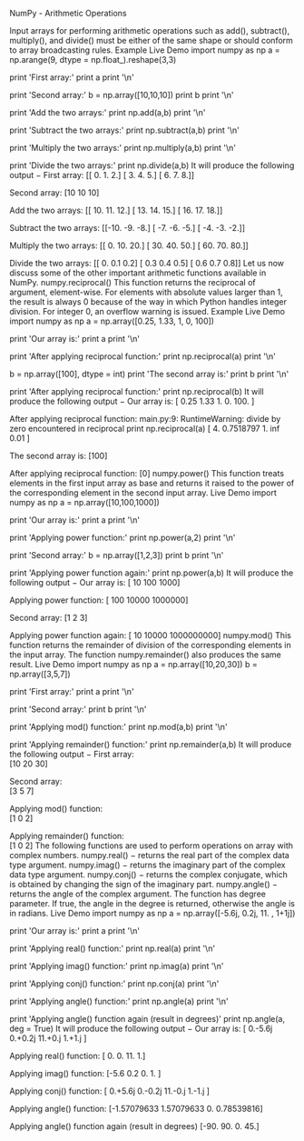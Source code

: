 
 
 
NumPy - Arithmetic Operations


Input arrays for performing arithmetic operations such as add(), subtract(), multiply(), and divide() must be either of the same shape or should conform to array broadcasting rules.
Example
 Live Demo
import numpy as np 
a = np.arange(9, dtype = np.float_).reshape(3,3) 

print 'First array:' 
print a 
print '\n'  

print 'Second array:' 
b = np.array([10,10,10]) 
print b 
print '\n'  

print 'Add the two arrays:' 
print np.add(a,b) 
print '\n'  

print 'Subtract the two arrays:' 
print np.subtract(a,b) 
print '\n'  

print 'Multiply the two arrays:' 
print np.multiply(a,b) 
print '\n'  

print 'Divide the two arrays:' 
print np.divide(a,b)
It will produce the following output −
First array:
[[ 0. 1. 2.]
 [ 3. 4. 5.]
 [ 6. 7. 8.]]

Second array:
[10 10 10]

Add the two arrays:
[[ 10. 11. 12.]
 [ 13. 14. 15.]
 [ 16. 17. 18.]]

Subtract the two arrays:
[[-10. -9. -8.]
 [ -7. -6. -5.]
 [ -4. -3. -2.]]

Multiply the two arrays:
[[ 0. 10. 20.]
 [ 30. 40. 50.]
 [ 60. 70. 80.]]

Divide the two arrays:
[[ 0. 0.1 0.2]
 [ 0.3 0.4 0.5]
 [ 0.6 0.7 0.8]]
Let us now discuss some of the other important arithmetic functions available in NumPy.
numpy.reciprocal()
This function returns the reciprocal of argument, element-wise. For elements with absolute values larger than 1, the result is always 0 because of the way in which Python handles integer division. For integer 0, an overflow warning is issued.
Example
 Live Demo
import numpy as np 
a = np.array([0.25, 1.33, 1, 0, 100]) 

print 'Our array is:' 
print a 
print '\n'  

print 'After applying reciprocal function:' 
print np.reciprocal(a) 
print '\n'  

b = np.array([100], dtype = int) 
print 'The second array is:' 
print b 
print '\n'  

print 'After applying reciprocal function:' 
print np.reciprocal(b) 
It will produce the following output −
Our array is:
[   0.25    1.33    1.      0.    100.  ]

After applying reciprocal function:
main.py:9: RuntimeWarning: divide by zero encountered in reciprocal
  print np.reciprocal(a)
[ 4.         0.7518797  1.               inf  0.01     ]

The second array is:
[100]

After applying reciprocal function:
[0]
numpy.power()
This function treats elements in the first input array as base and returns it raised to the power of the corresponding element in the second input array.
 Live Demo
import numpy as np 
a = np.array([10,100,1000]) 

print 'Our array is:' 
print a 
print '\n'  

print 'Applying power function:' 
print np.power(a,2) 
print '\n'  

print 'Second array:' 
b = np.array([1,2,3]) 
print b 
print '\n'  

print 'Applying power function again:' 
print np.power(a,b)
It will produce the following output −
Our array is:
[  10  100 1000]

Applying power function:
[    100   10000 1000000]

Second array:
[1 2 3]

Applying power function again:
[        10      10000 1000000000]
numpy.mod()
This function returns the remainder of division of the corresponding elements in the input array. The function numpy.remainder() also produces the same result.
 Live Demo
import numpy as np 
a = np.array([10,20,30]) 
b = np.array([3,5,7]) 

print 'First array:' 
print a 
print '\n'  

print 'Second array:' 
print b 
print '\n'  

print 'Applying mod() function:' 
print np.mod(a,b) 
print '\n'  

print 'Applying remainder() function:' 
print np.remainder(a,b) 
It will produce the following output −
First array:                                                                  
[10 20 30]

Second array:                                                                 
[3 5 7]

Applying mod() function:                                                      
[1 0 2]

Applying remainder() function:                                                
[1 0 2]
The following functions are used to perform operations on array with complex numbers.
numpy.real() − returns the real part of the complex data type argument.
numpy.imag() − returns the imaginary part of the complex data type argument.
numpy.conj() − returns the complex conjugate, which is obtained by changing the sign of the imaginary part.
numpy.angle() − returns the angle of the complex argument. The function has degree parameter. If true, the angle in the degree is returned, otherwise the angle is in radians.
 Live Demo
import numpy as np 
a = np.array([-5.6j, 0.2j, 11. , 1+1j]) 

print 'Our array is:' 
print a 
print '\n'  

print 'Applying real() function:' 
print np.real(a) 
print '\n'  

print 'Applying imag() function:' 
print np.imag(a) 
print '\n'  

print 'Applying conj() function:' 
print np.conj(a) 
print '\n'  

print 'Applying angle() function:' 
print np.angle(a) 
print '\n'  

print 'Applying angle() function again (result in degrees)' 
print np.angle(a, deg = True)
It will produce the following output −
Our array is:
[ 0.-5.6j 0.+0.2j 11.+0.j 1.+1.j ]

Applying real() function:
[ 0. 0. 11. 1.]

Applying imag() function:
[-5.6 0.2 0. 1. ]

Applying conj() function:
[ 0.+5.6j 0.-0.2j 11.-0.j 1.-1.j ]

Applying angle() function:
[-1.57079633 1.57079633 0. 0.78539816]

Applying angle() function again (result in degrees)
[-90. 90. 0. 45.]


